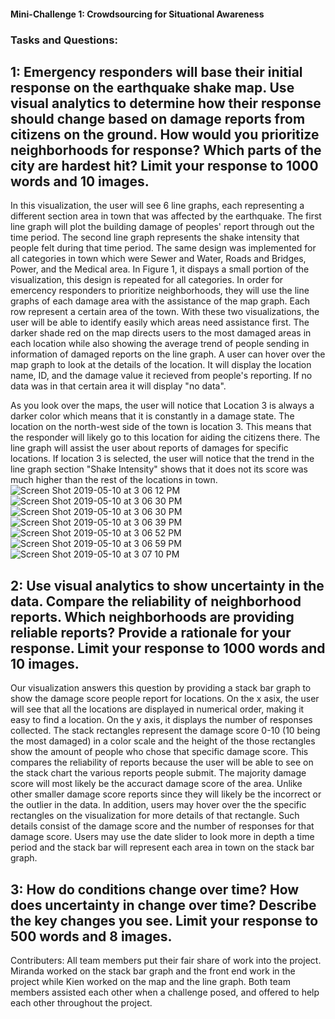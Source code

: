 #### Mini-Challenge 1: Crowdsourcing for Situational Awareness

### Tasks and Questions:

## 1: Emergency responders will base their initial response on the earthquake shake map. Use visual analytics to determine how their response should change based on damage reports from citizens on the ground. How would you prioritize neighborhoods for response? Which parts of the city are hardest hit? Limit your response to 1000 words and 10 images.
In this visualization, the user will see 6 line graphs, each representing a different section area in town that was affected by the earthquake. The first line graph will plot the building damage of peoples' report through out the time period. The second line graph represents the shake intensity that people felt during that time period. The same design was implemented for all categories in town which were Sewer and Water, Roads and Bridges, Power, and the Medical area. In Figure 1, it dispays a small portion of the visualization, this design is repeated for all categories. In order for emercency responders to prioritize neighborhoods, they will use the line graphs of each damage area with the assistance of the map graph. Each row represent a certain area of the town. With these two visualizations, the user will be able to identify easily which areas need assistance first. The darker shade red on the map directs users to the most damaged areas in each location while also showing the average trend of people sending in information of damaged reports on the line graph. A user can hover over the map graph to look at the details of the location. It will display the location name, ID, and the damage value it recieved from people's reporting. If no data was in that certain area it will display "no data".

As you look over the maps, the user will notice that Location 3 is always a darker color which means that it is constantly in a damage state. The location on the north-west side of the town is location 3. This means that the responder will likely go to this location for aiding the citizens there. The line graph will assist the user about reports of damages for specific locations. If location 3 is selected, the user will notice that the trend in the line graph section "Shake Intensity" shows that it does not its score was much higher than the rest of the locations in town. 
![Screen Shot 2019-05-10 at 3 06 12 PM](https://user-images.githubusercontent.com/32583946/57553896-81d21300-7335-11e9-8e03-1e7fd5b8cf77.png)
![Screen Shot 2019-05-10 at 3 06 30 PM](https://user-images.githubusercontent.com/32583946/57553884-7979d800-7335-11e9-9fa3-f6b04ea2996f.png)
![Screen Shot 2019-05-10 at 3 06 30 PM](https://user-images.githubusercontent.com/32583946/57553884-7979d800-7335-11e9-9fa3-f6b04ea2996f.png)
![Screen Shot 2019-05-10 at 3 06 39 PM](https://user-images.githubusercontent.com/32583946/57553881-75e65100-7335-11e9-81d1-8416c0e71c96.png)
![Screen Shot 2019-05-10 at 3 06 52 PM](https://user-images.githubusercontent.com/32583946/57553869-71ba3380-7335-11e9-8416-118bf5b0e58d.png)
![Screen Shot 2019-05-10 at 3 06 59 PM](https://user-images.githubusercontent.com/32583946/57553863-6e26ac80-7335-11e9-8212-35a99a327e73.png)
![Screen Shot 2019-05-10 at 3 07 10 PM](https://user-images.githubusercontent.com/32583946/57553849-68c96200-7335-11e9-9831-51488b466824.png)





## 2: Use visual analytics to show uncertainty in the data. Compare the reliability of neighborhood reports. Which neighborhoods are providing reliable reports? Provide a rationale for your response. Limit your response to 1000 words and 10 images.
Our visualization answers this question by providing a stack bar graph to show the damage score people report for locations. On the x asix, the user will see that all the locations are displayed in numerical order, making it easy to find a location. On the y axis, it displays the number of responses collected. The stack rectangles represent the damage score 0-10 (10 being the most damaged) in a color scale and the height of the those rectangles show the amount of people who chose that specific damage score. This compares the reliability of reports because the user will be able to see on the stack chart the various reports people submit. The majority damage score will most likely be the accuract damage score of the area. Unlike other smaller damage score reports since they will likely be the incorrect or the outlier in the data. In addition, users may hover over the the specific rectangles on the visualization for more details of that rectangle. Such details consist of the damage score and the number of responses for that damage score. Users may use the date slider to look more in depth a time period and the stack bar will represent each area in town on the stack bar graph.









## 3: How do conditions change over time? How does uncertainty in change over time? Describe the key changes you see. Limit your response to 500 words and 8 images.

Contributers:
All team members put their fair share of work into the project. Miranda worked on the stack bar graph and the front end work in the project while Kien worked on the map and the line graph. Both team members assisted each other when a challenge posed, and offered to help each other throughout the project. 
